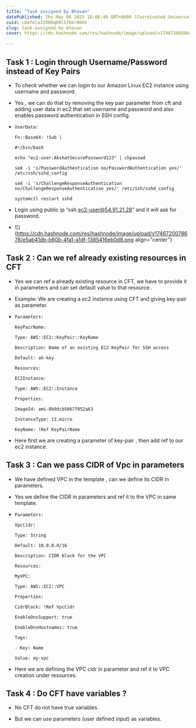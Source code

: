 ```yaml
---
title: "Task assigned by Bhavan"
datePublished: Thu May 08 2025 18:08:49 GMT+0000 (Coordinated Universal Time)
cuid: cmafola32000q09l57bbr06hh
slug: task-assigned-by-bhavan
cover: https://cdn.hashnode.com/res/hashnode/image/upload/v1746728058643/bc401ea5-60ef-473a-b5b6-3f037f71c66c.png

---
```


## Task 1 : Login through Username/Password instead of Key Pairs

* To check whether we can login to our Amazon Linux EC2 instance using username and password.
    
* Yes , we can do that by removing the key pair parameter from cft and adding user data in ec2 that set username and password and also enables password authentication in SSH config.
    
* `UserData:`
    
    `Fn::Base64: !Sub |`
    
    `#!/bin/bash`
    
    `echo "ec2-user:AkshatSecurePassword123" | chpasswd`
    
    `sed -i 's/PasswordAuthentication no/PasswordAuthentication yes/' /etc/ssh/sshd_config`
    
    `sed -i 's/ChallengeResponseAuthentication no/ChallengeResponseAuthentication yes/' /etc/ssh/sshd_config`
    
    `systemctl restart sshd`
    
* Login using public ip “ssh ec2-user@54.91.21.28” and it will ask for password.
    
* ![](https://cdn.hashnode.com/res/hashnode/image/upload/v1746720078678/e5ab41db-b60b-4fa1-a1df-1385416eb0d8.png align="center")
    

## Task 2 : Can we ref already existing resources in CFT

* Yes we can ref a already existing resource in CFT, we have to provide it in parameters and can set default value to that resource .
    
* Example: We are creating a ec2 instance using CFT and giving key-pair as parameter.
    
* `Parameters:`
    
    `KeyPairName:`
    
    `Type: AWS::EC2::KeyPair::KeyName`
    
    `Description: Name of an existing EC2 KeyPair for SSH access`
    
    `Default: ak-key`
    
    `Resources:`
    
    `EC2Instance:`
    
    `Type: AWS::EC2::Instance`
    
    `Properties:`
    
    `ImageId: ami-0b0dcb5067f052a63`
    
    `InstanceType: t2.micro`
    
    `KeyName: !Ref KeyPairName`
    
* Here first we are creating a parameter of key-pair , then add ref to our ec2 instance.
    

## Task 3 : Can we pass CIDR of Vpc in parameters

* We have defined VPC in the template , can we define its CIDR in parameters.
    
* Yes we define the CIDR in parameters and ref it to the VPC in same template.
    
* `Parameters:`
    
    `VpcCidr:`
    
    `Type: String`
    
    `Default: 10.0.0.0/16`
    
    `Description: CIDR block for the VPC`
    
    `Resources:`
    
    `MyVPC:`
    
    `Type: AWS::EC2::VPC`
    
    `Properties:`
    
    `CidrBlock: !Ref VpcCidr`
    
    `EnableDnsSupport: true`
    
    `EnableDnsHostnames: true`
    
    `Tags:`
    
    `- Key: Name`
    
    `Value: my-vpc`
    
* Here we are defining the VPC cidr in parameter and ref it to VPC creation under resources.
    

## Task 4 : Do CFT have variables ?

* No CFT do not have true variables.
    
* But we can use parameters (user defined input) as variables.